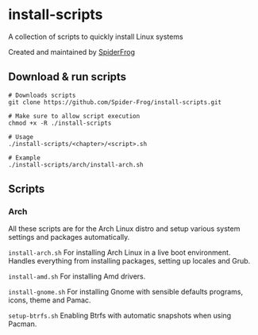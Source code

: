 # install-scripts
A collection of scripts to quickly install Linux systems

Created and maintained by [SpiderFrog](https://github.com/Spider-Frog)

## Download & run scripts
```shell
# Downloads scripts
git clone https://github.com/Spider-Frog/install-scripts.git

# Make sure to allow script execution
chmod +x -R ./install-scripts

# Usage
./install-scripts/<chapter>/<script>.sh

# Example
./install-scripts/arch/install-arch.sh
```

## Scripts

### Arch

All these scripts are for the Arch Linux distro and setup various system settings and packages automatically.

```install-arch.sh```
For installing Arch Linux in a live boot environment.
Handles everything from installing packages, setting up locales and Grub.

```install-amd.sh```
For installing Amd drivers.

```install-gnome.sh```
For installing Gnome with sensible defaults programs, icons, theme and Pamac.

```setup-btrfs.sh```
Enabling Btrfs with automatic snapshots when using Pacman.